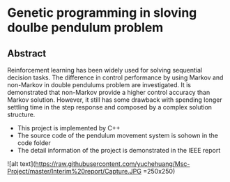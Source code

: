 # Genetic programming in sloving doulbe pendulum problem

## Abstract

Reinforcement learning has been widely used for solving sequential decision tasks. The difference in control performance by using Markov and non-Markov in double pendulums problem are investigated. It is demonstrated that non-Markov provide a higher control accuracy than Markov solution. However, it still has some drawback with spending longer settling time in the step response and composed by a complex solution structure.

* This project is implemented by C++
* The source code of the pendulum movement system is sohown in the code folder
* The detail information of the project is demonstrated in the IEEE report


![alt text](https://raw.githubusercontent.com/yuchehuang/Msc-Project/master/Interim%20report/Capture.JPG =250x250)

